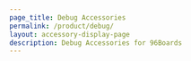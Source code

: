 ```yaml
---
page_title: Debug Accessories
permalink: /product/debug/
layout: accessory-display-page
description: Debug Accessories for 96Boards
---
```

